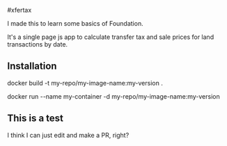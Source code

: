 #xfertax

I made this to learn some basics of Foundation.

It's a single page js app to calculate transfer tax and sale prices
for land transactions by date.

## Installation

docker build -t my-repo/my-image-name:my-version .

docker run --name my-container -d my-repo/my-image-name:my-version

## This is a test
I think I can just edit and make a PR, right?

